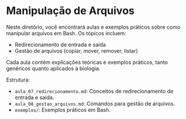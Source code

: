 # Manipulação de Arquivos

Neste diretório, você encontrará aulas e exemplos práticos sobre como manipular arquivos em Bash. Os tópicos incluem:

- Redirecionamento de entrada e saída
- Gestão de arquivos (copiar, mover, remover, listar)

Cada aula contém explicações teóricas e exemplos práticos, tanto genéricos quanto aplicados à biologia.

Estrutura:
- `aula_07_redirecionamento.md`: Conceitos de redirecionamento de entrada e saída.
- `aula_08_gestao_arquivos.md`: Comandos para gestão de arquivos.
- `exemplos/`: Exemplos práticos em Bash.

